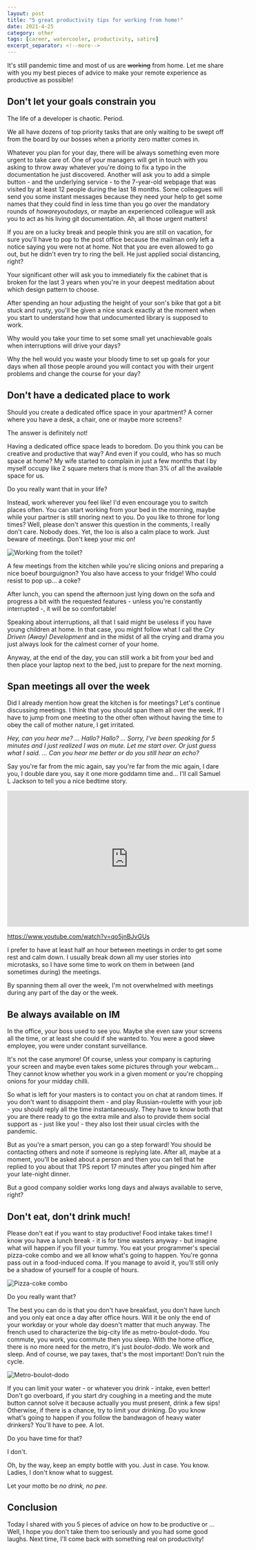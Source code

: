 ```yaml
---
layout: post
title: "5 great productivity tips for working from home!"
date: 2021-4-25
category: other
tags: [career, watercooler, productivity, satire]
excerpt_separator: <!--more-->
---
```

It's still pandemic time and most of us are ~~working~~ from home. Let me share with you my best pieces of advice to make your remote experience as productive as possible!

## Don't let your goals constrain you

The life of a developer is chaotic. Period.

We all have dozens of top priority tasks that are only waiting to be swept off from the board by our bosses when a priority zero matter comes in. 

Whatever you plan for your day, there will be always something even more urgent to take care of. One of your managers will get in touch with you asking to throw away whatever you're doing to fix a typo in the documentation he just discovered. Another will ask you to add a simple button - and the underlying service - to the 7-year-old webpage that was visited by at least 12 people during the last 18 months. Some colleagues will send you some instant messages because they need your help to get some names that they could find in less time than you go over the mandatory rounds of _howareyoutodays_, or maybe an experienced colleague will ask you to act as his living git documentation. Ah, all those urgent matters!

If you are on a lucky break and people think you are still on vacation, for sure you'll have to pop to the post office because the mailman only left a notice saying you were not at home. Not that you are even allowed to go out, but he didn't even try to ring the bell. He just applied social distancing, right?

Your significant other will ask you to immediately fix the cabinet that is broken for the last 3 years when you're in your deepest meditation about which design pattern to choose.

After spending an hour adjusting the height of your son's bike that got a bit stuck and rusty, you'll be given a nice snack exactly at the moment when you start to understand how that undocumented library is supposed to work.

Why would you take your time to set some small yet unachievable goals when interruptions will drive your days?

Why the hell would you waste your bloody time to set up goals for your days when all those people around you will contact you with their urgent problems and change the course for your day?

## Don't have a dedicated place to work

Should you create a dedicated office space in your apartment? A corner where you have a desk, a chair, one or maybe more screens? 

The answer is definitely not!

Having a dedicated office space leads to boredom. Do you think you can be creative and productive that way? And even if you could, who has so much space at home? My wife started to complain in just a few months that I by myself occupy like 2 square meters that is more than 3% of all the available space for us. 

Do you really want that in your life?

Instead, work wherever you feel like! I'd even encourage you to switch places often. You can start working from your bed in the morning, maybe while your partner is still snoring next to you. Do you like to throne for long times? Well, please don't answer this question in the comments, I really don't care. Nobody does. Yet, the loo is also a calm place to work. Just beware of meetings. Don't keep your mic on!

![Working from the toilet?]({{site.baseurl}}/assets/img/work-toilet.jpg)

A few meetings from the kitchen while you're slicing onions and preparing a nice boeuf bourguignon? You also have access to your fridge! Who could resist to pop up... a coke?

After lunch, you can spend the afternoon just lying down on the sofa and progress a bit with the requested features - unless you're constantly interrupted -, it will be so comfortable!

Speaking about interruptions, all that I said might be useless if you have young children at home. In that case, you might follow what I call the *Cry Driven (Away) Development* and in the midst of all the crying and drama you just always look for the calmest corner of your home.

Anyway, at the end of the day, you can still work a bit from your bed and then place your laptop next to the bed, just to prepare for the next morning.

## Span meetings all over the week

Did I already mention how great the kitchen is for meetings? Let's continue discussing meetings. I think that you should span them all over the week. If I have to jump from one meeting to the other often without having the time to obey the call of mother nature, I get irritated.

*Hey, can you hear me? ... Hallo? Hallo? ... Sorry, I've been speaking for 5 minutes and I just realized I was on mute. Let me start over. Or just guess what I said. ... Can you hear me better or do you still hear an echo?*

Say you're far from the mic again, say you're far from the mic again, I dare you, I double dare you, say it one more goddamn time and... I'll call Samuel L Jackson to tell you a nice bedtime story.

<iframe width="560" height="315" src="https://www.youtube.com/embed/qo5jnBJvGUs" title="YouTube video player" frameborder="0" allow="accelerometer; autoplay; clipboard-write; encrypted-media; gyroscope; picture-in-picture" allowfullscreen></iframe>

https://www.youtube.com/watch?v=qo5jnBJvGUs

I prefer to have at least half an hour between meetings in order to get some rest and calm down. I usually break down all my user stories into microtasks, so I have some time to work on them in between (and sometimes during) the meetings. 

By spanning them all over the week, I'm not overwhelmed with meetings during any part of the day or the week.

## Be always available on IM

In the office, your boss used to see you. Maybe she even saw your screens all the time, or at least she could if she wanted to. You were a good ~~slave~~ employee, you were under constant surveillance.

It's not the case anymore! Of course, unless your company is capturing your screen and maybe even takes some pictures through your webcam... They cannot know whether you work in a given moment or you're chopping onions for your midday chilli.

So what is left for your masters is to contact you on chat at random times. If you don't want to disappoint them - and play Russian-roulette with your job - you should reply all the time instantaneously. They have to know both that you are there ready to go the extra mile and also to provide them social support as - just like you! - they also lost their usual circles with the pandemic.

But as you're a smart person, you can go a step forward! You should be contacting others and note if someone is replying late. After all, maybe at a moment, you'll be asked about a person and then you can tell that he replied to you about that TPS report 17 minutes after you pinged him after your late-night dinner.

But a good company soldier works long days and always available to serve, right?

## Don't eat, don't drink much!

Please don't eat if you want to stay productive! Food intake takes time! I know you have a lunch break - it is for time wasters anyway - but imagine what will happen if you fill your tummy. You eat your programmer's special pizza-coke combo and we all know what's going to happen. You're gonna pass out in a food-induced coma. If you manage to avoid it, you'll still only be a shadow of yourself for a couple of hours. 

![Pizza-coke combo]({{site.baseurl}}/assets/img/pizza-and-coke.jpg)

Do you really want that?

The best you can do is that you don't have breakfast, you don't have lunch and you only eat once a day after office hours. Will it be only the end of your workday or your whole day doesn't matter that much anyway. The french used to characterize the big-city life as metro-boulot-dodo. You commute, you work, you commute then you sleep. With the home office, there is no more need for the metro, it's just *boulot-dodo*. We work and sleep. And of course, we pay taxes, that's the most important! Don't ruin the cycle.

![Metro-boulot-dodo]({{site.baseurl}}/assets/img/metro_boulot_dodo.jpg)

If you can limit your water - or whatever you drink - intake, even better! Don't go overboard, if you start dry coughing in a meeting and the mute button cannot solve it because actually you must present, drink a few sips! Otherwise, if there is a chance, try to limit your drinking. Do you know what's going to happen if you follow the bandwagon of heavy water drinkers? You'll have to pee. A lot. 

Do you have time for that? 

I don't. 

Oh, by the way, keep an empty bottle with you. Just in case. You know. Ladies, I don't know what to suggest.

Let your motto be *no drink, no pee*.

## Conclusion

Today I shared with you 5 pieces of advice on how to be productive or ... Well, I hope you don't take them too seriously and you had some good laughs. Next time, I'll come back with something real on productivity!